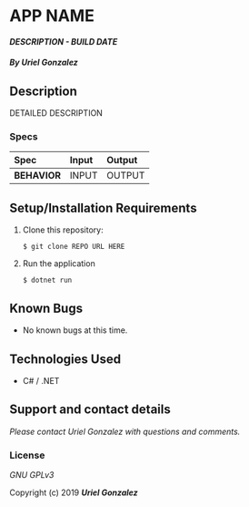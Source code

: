# APP NAME

#### _DESCRIPTION - BUILD DATE_

#### _By **Uriel Gonzalez**_

## Description

DETAILED DESCRIPTION

### Specs
| Spec | Input | Output |
| :-------------     | :------------- | :------------- |
| **BEHAVIOR** | INPUT | OUTPUT |

## Setup/Installation Requirements

1. Clone this repository:
    ```
    $ git clone REPO URL HERE
    ```
2. Run the application
    ```
    $ dotnet run
    ```

## Known Bugs
* No known bugs at this time.

## Technologies Used
* C# / .NET

## Support and contact details

_Please contact Uriel Gonzalez with questions and comments._

### License

*GNU GPLv3*

Copyright (c) 2019 **_Uriel Gonzalez_**
